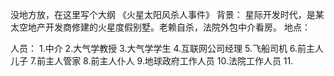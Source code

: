 没地方放，在这里写个大纲
《火星太阳风杀人事件》
背景：
    星际开发时代，是某太空地产开发商修建的火星度假别墅。老赖自杀，法院外包中介看房。
地点：

人员：
    1.中介
    2.大气学教授
    3.大气学学生
    4.互联网公司经理
    5.飞船司机
    6.前主人儿子
    7.前主人管家
    8.前主人仆人
    9.地球政府工作人员
    10.法院工作人员
    11.
